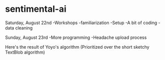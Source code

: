 # sentimental-ai

Saturday, August 22nd
-Workshops
-familiarization
-Setup
-A bit of coding
-data cleaning

Sunday, August 23rd
-More programming
-Headache upload process


Here's the result of Yoyo's algorithm (Prioritized over the short sketchy TextBlob algorithm)
